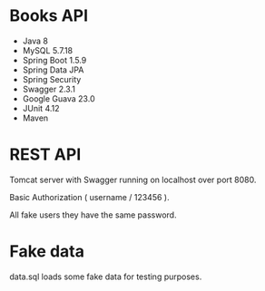 # Books API

* Java 8
* MySQL 5.7.18
* Spring Boot 1.5.9
* Spring Data JPA
* Spring Security
* Swagger 2.3.1
* Google Guava 23.0
* JUnit 4.12
* Maven


# REST API

Tomcat server with Swagger running on localhost over port 8080.

Basic Authorization ( username / 123456 ).

All fake users they have the same password.


# Fake data

data.sql loads some fake data for testing purposes.